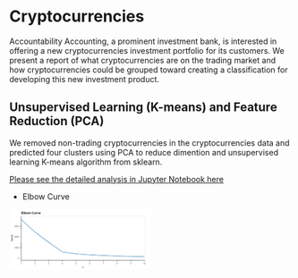 # Cryptocurrencies

Accountability Accounting, a prominent investment bank, is interested in offering a new cryptocurrencies investment portfolio for its customers. We present a report of what cryptocurrencies are on the trading market and how cryptocurrencies could be grouped toward creating a classification for developing this new investment product. 

## Unsupervised Learning (K-means) and Feature Reduction (PCA)
We removed non-trading cryptocurrencies in the cryptocurrencies data and predicted four clusters using PCA to reduce dimention and unsupervised learning K-means algorithm from sklearn. 

[Please see the detailed analysis in Jupyter Notebook here](https://github.com/karenmxm/Cryptocurrencies/blob/master/Challenge.ipynb)

 - Elbow Curve
 
<img src=https://github.com/karenmxm/Cryptocurrencies/blob/master/Images/Elbow_curve.png width=50%>
